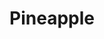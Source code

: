 ---
layout: item
title: Pineapple
item-id: 2114
datatable: true
id: 2114
name: "Pineapple"
members: true
lowalch: 0
highalch: 1
examine: "It can be cut up into something more manageable with a knife."
monsters:
  - id: 1042
    name: "Jungle horror"
    members: true
    combat_level: 70
    wiki_url: "https://oldschool.runescape.wiki/w/Jungle_horror"
    drops:
      - quantity: "2"
        rarity: 0.06201550387596899
    image: "https://oldschool.runescape.wiki/images/d/d4/Jungle_horror.png?94f16"
  - id: 2094
    name: "Jogre"
    members: true
    combat_level: 53
    wiki_url: "https://oldschool.runescape.wiki/w/Jogre#Normal"
    drops:
      - quantity: "2"
        rarity: 0.06201550387596899
    image: "https://oldschool.runescape.wiki/images/7/71/Jogre.png?ee4ab"
  - id: 2234
    name: "Jogre"
    members: true
    combat_level: 58
    wiki_url: "https://oldschool.runescape.wiki/w/Jogre#GWD"
    drops:
      - quantity: "2"
        rarity: 0.06201550387596899
    image: "https://oldschool.runescape.wiki/images/7/71/Jogre.png?ee4ab"
  - id: 6075
    name: "Tortoise"
    members: true
    combat_level: 79
    wiki_url: "https://oldschool.runescape.wiki/w/Tortoise#No_riders"
    drops:
      - quantity: "1"
        rarity: 0.078125
    image: "https://oldschool.runescape.wiki/images/c/cd/Tortoise.png?a9a47"
  - id: 6076
    name: "Tortoise"
    members: true
    combat_level: 92
    wiki_url: "https://oldschool.runescape.wiki/w/Tortoise#With_riders"
    drops:
      - quantity: "1"
        rarity: 0.078125
    image: "https://oldschool.runescape.wiki/images/c/cd/Tortoise.png?a9a47"
---